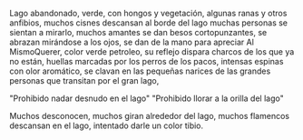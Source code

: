 Lago abandonado,
verde,
con hongos y vegetación,
algunas ranas y otros anfibios,
muchos cisnes descansan al borde del lago
muchas personas se sientan a mirarlo,
muchos amantes se dan besos cortopunzantes,
se abrazan mirándose a los ojos,
se dan de la mano para apreciar
Al MismoQuerer,
color verde petroleo, 
su reflejo dispara charcos de los que ya no están, 
huellas marcadas por los perros de los pacos,
intensas espinas con olor aromático,
se clavan en las pequeñas narices de las grandes personas que transitan por el gran lago,

"Prohibido nadar desnudo en el lago"
"Prohibido llorar a la orilla del lago"


Muchos desconocen, muchos giran alrededor del lago,
muchos flamencos descansan en el lago, intentado darle un color tibio.



